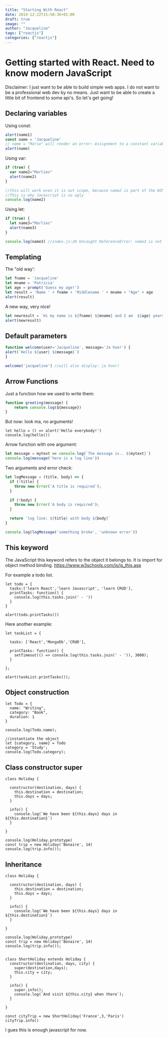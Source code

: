 ```yaml
---
title: "Starting With React"
date: 2019-12-22T15:58:36+01:00
draft: true
image: ""
author: "Jacqueline"
tags: ["reactjs"]
categories: ["reactjs"]
---
```


# Getting started with React. Need to know modern JavaScript

Disclaimer: I just want to be able to build simple web apps. I do not want to be a professional web dev by no means. Just want to be able to create a little bit of frontend to some api's. So let's get going!

## Declaring variables

Using const:  

```js
alert(name1)
const name = 'Jacqueline'
// name = "Marie" will render an error: Assignment to a constant variable
alert(name)
```

Using var:

```js
if (true) {
  var name2="Marlies"
  alert(name2)
}

//this will work even it is out scope, because name2 is part of the WINDOW>OBJECT
//This is why Javascript is so ugly
console.log(name2)
```

Using let:

```js
if (true) {
  let name3="Marlies"
  alert(name3)
}

console.log(name3) //index.js:26 Uncaught ReferenceError: name3 is not defined
```

## Templating

The "old way':

```js
let fname = 'Jacqueline'
let mname = 'Patricia'
let age = prompt('Guess my age!')
let result = 'Name ' + fname + 'Middlename ' + mname + "Age" + age 
alert(result)
```
A new way, very nice!

```js
let newresult = `Hi my name is ${fname} ${mname} and I am  ${age} years old`
alert(newresult)
```

## Default parameters

```js
function welcome(user='Jacqueline', message='Ja hoor') {
alert(`Hello ${user} ${message}`)
}

welcome('jacqueline') //will also display: ja hoor!
```


## Arrow Functions

Just a function how we used to write them:

```js
function greeting(message) {
    return console.log(${message})
}
```

But now: look ma, no arguments!

```
let hello = () => alert('Hello everybody!')
console.log(hello())
```

Arrow function with one argument:

```js
let message = mytext => console.log(`The message is.. ${mytext}`)
console.log(message('here is a log line'))
```

Two arguments and error check: 

```js
let logMessage = (title, body) => {
  if (!title) {
    throw new Error('A title is required');
  }

  if (!body) {
    throw new Error('A body is required');
  }

  return `log line: ${title} with body ${body}`
}

console.log(logMessage('something broke', 'unknown error'))
```

## This keyword

The JavaScript this keyword refers to the object it belongs to. It is import for object method binding.
https://www.w3schools.com/js/js_this.asp

For example a todo list.

```
let todo = { 
  tasks:['learn React','learn Javascript', 'learn CRUD'],
  printTasks: function() {
    console.log(this.tasks.join(' - '))
  }
}

alert(todo.printTasks())
```

Here another example:

```
let taskList = { 

  tasks: ['React','MongoDb','CRUD'],

  printTasks: function() {
    setTimeout(() => console.log(this.tasks.join(' - ')), 3000);
  }

};

alert(taskList.printTasks());
```

## Object construction

```
let Todo = { 
  name: "Writing",
  category: "Book",
  duration: 1
}

console.log(Todo.name);

//instantiate the object
let {category, name} = Todo 
category = 'Study';
console.log(Todo.category);
```

## Class constructor super

```
class Holiday {

  constructor(destination, days) {
    this.destination = destination;
    this.days = days;
  }

  info() {
    console.log(`We have been ${this.days} days in ${this.destination}`)
  }

}

console.log(Holiday.prototype)
const trip = new Holiday('Bonaire', 14) 
console.log(trip.info());
```

## Inheritance

```
class Holiday { 

  constructor(destination, days) { 
    this.destination = destination;
    this.days = days;
  }

  info() { 
    console.log(`We have been ${this.days} days in ${this.destination}`)
  }

}

console.log(Holiday.prototype)
const trip = new Holiday('Bonaire', 14)
console.log(trip.info());


class ShortHoliday extends Holiday { 
  constructor(destination, days, city) { 
    super(destination,days);
    this.city = city;
  }

  info() { 
    super.info();
    console.log(`And visit ${this.city} when there`);
  }

}

const cityTrip = new ShortHoliday('France',3,'Paris')
cityTrip.info()
```

I gues this is enough javascript for now.
